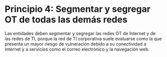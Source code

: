 # Principio 4: Segmentar y segregar OT de todas las demás redes

Las entidades deben segmentar y segregar las redes OT de Internet y de las redes de TI, porque la red de TI corporativa suele evaluarse como la que presenta un mayor riesgo de vulneración debido a su conectividad a Internet y a servicios como el correo electrónico y la navegación web.
